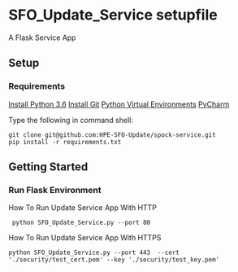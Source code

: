 # SFO_Update_Service setupfile

A Flask Service App

## Setup
### Requirements
[Install Python 3.6](https://www.python.org/downloads/release/python-360/)
[Install Git](https://git-scm.com/book/en/v2/Getting-Started-Installing-Git)
[Python Virtual Environments](https://docs.python.org/3/library/venv.html)
[PyCharm](https://www.jetbrains.com/pycharm/)

Type the following in command shell:

	git clone git@github.com:HPE-SFO-Update/spock-service.git
	pip install -r requirements.txt


## Getting Started
### Run Flask Environment

How To Run Update Service App With HTTP

     python SFO_Update_Service.py --port 80

How To Run Update Service App With HTTPS

    python SFO_Update_Service.py --port 443  --cert './security/test_cert.pem' --key './security/test_key.pem'

